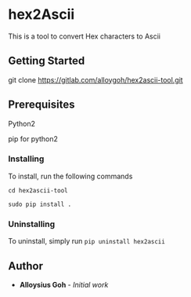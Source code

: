 # hex2Ascii

This is a tool to convert Hex characters to Ascii

## Getting Started
git clone https://gitlab.com/alloygoh/hex2ascii-tool.git

## Prerequisites

Python2

pip for python2

### Installing
To install, run the following commands

```cd hex2ascii-tool```

```sudo pip install .```


### Uninstalling

To uninstall, simply run ```pip uninstall hex2ascii```

## Author
* **Alloysius Goh** - *Initial work* 
